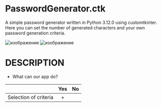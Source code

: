 # PasswordGenerator.ctk
A simple password generator written in Python 3.12.0 using customtkinter. Here you can set the number of generated characters and your own password generation criteria.


![изображение](https://github.com/1nonlySeny/PasswordGenerator.ctk/assets/133978984/d87d3c29-6844-409d-9b2e-8b6191961038) ![изображение](https://github.com/1nonlySeny/PasswordGenerator.ctk/assets/133978984/5fc68033-dde4-4016-acc2-b35bb7f46e8a)


# DESCRIPTION
- What can our app do?
  
|  | Yes | No |
|--------------------|:-----:|-----:|
| Selection of criteria | + |  |
